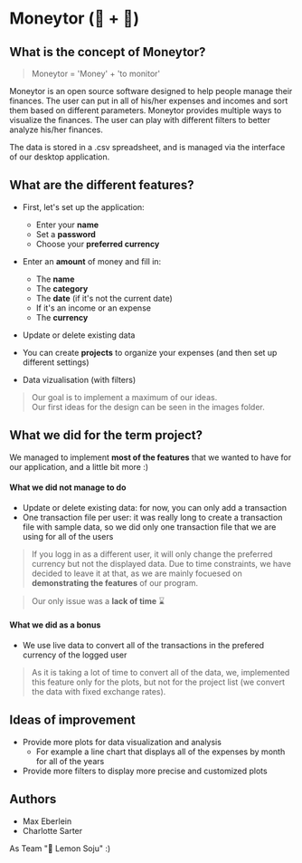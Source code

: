 # Moneytor (💸 + 👀)

## What is the concept of Moneytor?

> Moneytor = 'Money' + 'to monitor'

Moneytor is an open source software designed to help people manage their finances. The user can put in all of his/her expenses and incomes and sort them based on different parameters.
Moneytor provides multiple ways to visualize the finances. The user can play with different filters to better analyze his/her finances.

The data is stored in a .csv spreadsheet, and is managed via the interface of our desktop application.

## What are the different features?

- First, let's set up the application:
  - Enter your **name**
  - Set a **password**
  - Choose your **preferred currency**

- Enter an **amount** of money and fill in:
  - The **name**
  - The **category** 
  - The **date** (if it's not the current date)
  - If it's an income or an expense
  - The **currency**

- Update or delete existing data

- You can create **projects** to organize your expenses (and then set up different settings)

- Data vizualisation (with filters)

> Our goal is to implement a maximum of our ideas.\
> Our first ideas for the design can be seen in the images folder.

## What we did for the term project? 

We managed to implement **most of the features** that we wanted to have for our application, and a little bit more :)

#### What we did not manage to do

- Update or delete existing data: for now, you can only add a transaction
- One transaction file per user: it was really long to create a transaction file with sample data, so we did only one transaction file that we are using for all of the users
> If you logg in as a different user, it will only change the preferred currency but not the displayed data. Due to time constraints, we have decided to leave it at that, as we are mainly focuesed on **demonstrating the features** of our program.

> Our only issue was a **lack of time** ⌛

#### What we did as a bonus

- We use live data to convert all of the transactions in the prefered currency of the logged user

> As it is taking a lot of time to convert all of the data, we, implemented this feature only for the plots, but not for the project list (we convert the data with fixed exchange rates).

## Ideas of improvement

- Provide more plots for data visualization and analysis
  - For example a line chart that displays all of the expenses by month for all of the years 
- Provide more filters to display more precise and customized plots

## Authors 

- Max Eberlein
- Charlotte Sarter

As Team "🍋 Lemon Soju" :)
